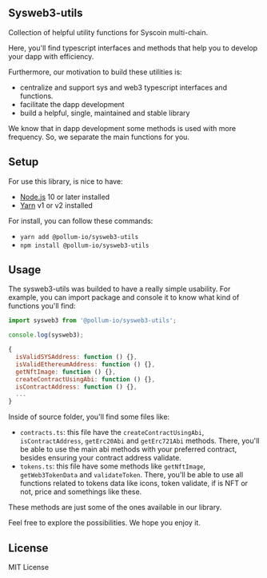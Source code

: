 ## Sysweb3-utils

Collection of helpful utility functions for Syscoin multi-chain.

Here, you'll find typescript interfaces and methods that help you to develop your dapp with efficiency.

Furthermore, our motivation to build these utilities is:

- centralize and support sys and web3 typescript interfaces and functions.
- facilitate the dapp development
- build a helpful, single, maintained and stable library

We know that in dapp development some methods is used with more frequency. So, we separate the main functions for you.

## Setup

For use this library, is nice to have:

- [Node.js](https://nodejs.org) 10 or later installed
- [Yarn](https://yarnpkg.com) v1 or v2 installed

For install, you can follow these commands:

- `yarn add @pollum-io/sysweb3-utils`
- `npm install @pollum-io/sysweb3-utils`

## Usage

The sysweb3-utils was builded to have a really simple usability. For example, you can import package and console it to know what kind of functions you'll find:

```js
import sysweb3 from '@pollum-io/sysweb3-utils';

console.log(sysweb3);

{
  isValidSYSAddress: function () {},
  isValidEthereumAddress: function () {},
  getNftImage: function () {},
  createContractUsingAbi: function () {},
  isContractAddress: function () {},
  ...
}
```

Inside of source folder, you'll find some files like:

- `contracts.ts`: this file have the `createContractUsingAbi`, `isContractAddress`, `getErc20Abi` and `getErc721Abi` methods. There, you'll be able to use the main abi methods with your preferred contract, besides ensuring your contract address validate.
- `tokens.ts`: this file have some methods like `getNftImage`, `getWeb3TokenData` and `validateToken`. There, you'll be able to use all functions related to tokens data like icons, token validate, if is NFT or not, price and somethings like these.

These methods are just some of the ones available in our library.

Feel free to explore the possibilities. We hope you enjoy it.

## License

MIT License
